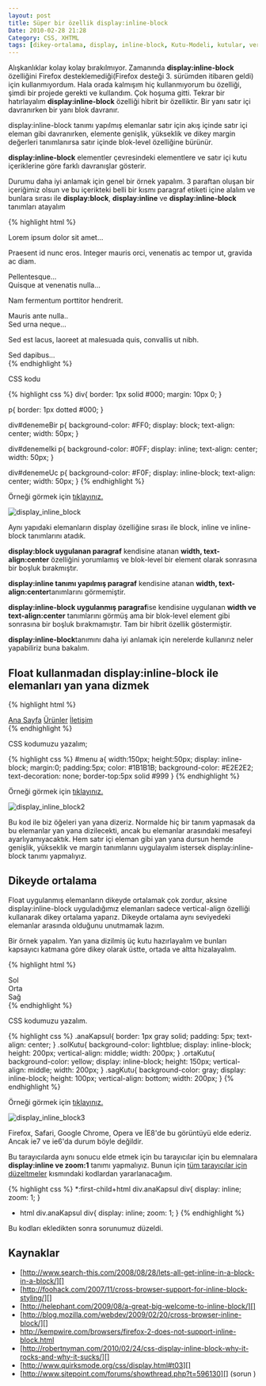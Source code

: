```yaml
---
layout: post
title: Süper bir özellik display:inline-block
Date: 2010-02-28 21:28
Category: CSS, XHTML
tags: [dikey-ortalama, display, inline-block, Kutu-Modeli, kutular, vertical-align]
---
```


Alışkanlıklar kolay kolay bırakılmıyor. Zamanında
**display:inline-block** özelliğini Firefox desteklemediği(Firefox
desteği 3. sürümden itibaren geldi) için kullanmıyordum. Hala orada
kalmışım hiç kullanmıyorum bu özelliği, şimdi bir projede gerekti ve
kullandım. Çok hoşuma gitti. Tekrar bir hatırlayalım
**display:inline-block** özelliği hibrit bir özelliktir. Bir yanı satır
içi davranırken bir yanı blok davranır.

display:inline-block tanımı yapılmış elemanlar satır için akış içinde
satır içi eleman gibi davranırken, elemente genişlik, yükseklik ve dikey
margin değerleri tanımlanırsa satır içinde blok-level özelliğine
bürünür.

**display:inline-block** elementler çevresindeki elementlere ve satır
içi kutu içeriklerine göre farklı davranışlar gösterir.

Durumu daha iyi anlamak için genel bir örnek yapalım. 3 paraftan oluşan
bir içeriğimiz olsun ve bu içerikteki belli bir kısmı paragraf etiketi
içine alalım ve bunlara sırası ile **display:block**, **display:inline**
ve **display:inline-block** tanımları atayalım

{% highlight html %}
<div id="denemeBir"> Lorem ipsum dolor sit amet... <p>Praesent id nunc eros. Integer mauris orci, venenatis ac tempor ut, gravida ac diam. </p> Pellentesque...</div>
<div id="denemeIki">Quisque at venenatis nulla...<p>Nam fermentum porttitor hendrerit.</p> Mauris ante nulla..</div>
<div id="denemeUc"> Sed urna neque...<p>Sed est lacus, laoreet at malesuada quis, convallis ut nibh.</p> Sed dapibus...</div>
{% endhighlight %}

CSS kodu

{% highlight css %}
div{
	border: 1px solid #000;
	margin: 10px 0;
}

p{
	border: 1px dotted #000;
}

div#denemeBir p{
	background-color: #FF0;
	display: block;
	text-align: center;
	width: 50px;
}

div#denemeIki p{
	background-color: #0FF;
	display: inline;
	text-align: center;
	width: 50px;
}

div#denemeUc p{
	background-color: #F0F;
	display: inline-block;
	text-align: center;
	width: 50px;
}
{% endhighlight %}

Örneği görmek için [tıklayınız.][]

![][100]

Aynı yapıdaki elemanların display özelliğine sırası ile block, inline ve
inline-block tanımlarını atadık.

**display:block uygulanan paragraf** kendisine atanan **width,
text-align:center** özelliğini yorumlamış ve blok-level bir element
olarak sonrasına bir boşluk bırakmıştır.

**display:inline tanımı yapılmış paragraf** kendisine atanan **width,
text-align:center**tanımlarını görmemiştir.

**display:inline-block uygulanmış paragraf**ise kendisine uygulanan
**width ve text-align:center** tanımlarını görmüş ama bir blok-level
element gibi sonrasına bir boşluk bırakmamıştır. Tam bir hibrit özellik
göstermiştir.

**display:inline-block**tanımını daha iyi anlamak için nerelerde
kullanırız neler yapabiliriz buna bakalım.

## Float kullanmadan display:inline-block ile elemanları yan yana dizmek

{% highlight html %}
<div id="menu">
	<a href="">Ana Sayfa</a>
	<a href="">Ürünler</a>
	<a href="">İletişim</a>
</div>
{% endhighlight %}

CSS kodumuzu yazalım;

{% highlight css %}
#menu a{
  width:150px;
  height:50px;
  display: inline-block;
  margin:0;
  padding:5px;
  color: #1B1B1B;
  background-color: #E2E2E2;
  text-decoration: none;
  border-top:5px solid #999
}
{% endhighlight %}

Örneği görmek için [tıklayınız.][1]

![][2]

Bu kod ile biz öğeleri yan yana dizeriz. Normalde hiç bir tanım yapmasak
da bu elemanlar yan yana dizilecekti, ancak bu elemanlar arasındaki
mesafeyi ayarlıyamıyacaktık. Hem satır içi eleman gibi yan yana dursun
hemde genişlik, yükseklik ve margin tanımlarını uygulayalım istersek
display:inline-block tanımı yapmalıyız.

## Dikeyde ortalama

Float uygulanmış elemanların dikeyde ortalamak çok zordur, aksine
display:inline-block uyguladığımız elemanları sadece vertical-align
özelliği kullanarak dikey ortalama yaparız. Dikeyde ortalama aynı
seviyedeki elemanlar arasında olduğunu unutmamak lazım.

Bir örnek yapalım. Yan yana dizilmiş üç kutu hazırlayalım ve bunları
kapsayıcı katmana göre dikey olarak üstte, ortada ve altta hizalayalım.

{% highlight html %}
<div class="anaKapsul">
    <div class="solKutu">Sol</div>
    <div class="ortaKutu">Orta</div>
    <div class="sagKutu">Sağ</div>
</div>
{% endhighlight %}

CSS kodumuzu yazalım.

{% highlight css %}
.anaKapsul{
	border: 1px gray solid;
	padding: 5px;
	text-align: center;
}
.solKutu{
	background-color: lightblue;
	display: inline-block;
	height: 200px;
	vertical-align: middle;
	width: 200px;
}
.ortaKutu{
	background-color: yellow;
	display: inline-block;
	height: 150px;
	vertical-align: middle;
	width: 200px;
}
.sagKutu{
	background-color: gray;
	display: inline-block;
	height: 100px;
	vertical-align: bottom;
	width: 200px;
}
{% endhighlight %}

Örneği görmek için [tıklayınız.][3]

![][4]

Firefox, Safari, Google Chrome, Opera ve İE8'de bu görüntüyü elde
ederiz. Ancak ie7 ve ie6'da durum böyle değildir.

Bu tarayıcılarda aynı sonucu elde etmek için bu tarayıcılar için bu
elemnalara **display:inline ve zoom:1** tanımı yapmalıyız. Bunun için
[tüm tarayıcılar için düzeltmeler][] kısmındaki kodlardan
yararlanacağım.

{% highlight css %}
*:first-child+html div.anaKapsul div{
	display: inline;
	zoom: 1;
}
* html div.anaKapsul div{
	display: inline;
	zoom: 1;
}
{% endhighlight %}

Bu kodları ekledikten sonra sorunumuz düzeldi.

## Kaynaklar

-   [http://www.search-this.com/2008/08/28/lets-all-get-inline-in-a-block-in-a-block/][]
-   [http://foohack.com/2007/11/cross-browser-support-for-inline-block-styling/][]
-   [http://helephant.com/2009/08/a-great-big-welcome-to-inline-block/][]
-   [http://blog.mozilla.com/webdev/2009/02/20/cross-browser-inline-block/][]
-   http://kempwire.com/browsers/firefox-2-does-not-support-inline-block.html
-   [http://robertnyman.com/2010/02/24/css-display-inline-block-why-it-rocks-and-why-it-sucks/][]
-   [http://www.quirksmode.org/css/display.html#t03][]
-   [http://www.sitepoint.com/forums/showthread.php?t=596130][] (sorun )

  [tıklayınız.]: /dokumanlar/display_inline_block.html
  [100]: /images/display_inline_block.jpg
    "display_inline_block"
  [1]: /dokumanlar/display_inline_block2.html
  [2]: /images/display_inline_block2.gif
    "display_inline_block2"
  [3]: /dokumanlar/display_inline_block3.html
  [4]: /images/display_inline_block3.gif
    "display_inline_block3"
  [tüm tarayıcılar için düzeltmeler]: http://fatihhayrioglu.com/tum-tarayicilar-icin-css-duzeltmelerihack/
  [http://www.search-this.com/2008/08/28/lets-all-get-inline-in-a-block-in-a-block/]: http://www.search-this.com/2008/08/28/lets-all-get-inline-in-a-block-in-a-block/
  [http://foohack.com/2007/11/cross-browser-support-for-inline-block-styling/]: http://foohack.com/2007/11/cross-browser-support-for-inline-block-styling/
  [http://helephant.com/2009/08/a-great-big-welcome-to-inline-block/]: http://helephant.com/2009/08/a-great-big-welcome-to-inline-block/
  [http://blog.mozilla.com/webdev/2009/02/20/cross-browser-inline-block/]: http://blog.mozilla.com/webdev/2009/02/20/cross-browser-inline-block/
  [http://robertnyman.com/2010/02/24/css-display-inline-block-why-it-rocks-and-why-it-sucks/]: http://robertnyman.com/2010/02/24/css-display-inline-block-why-it-rocks-and-why-it-sucks/
  [http://www.quirksmode.org/css/display.html#t03]: http://www.quirksmode.org/css/display.html#t03
  [http://www.sitepoint.com/forums/showthread.php?t=596130]: http://www.sitepoint.com/forums/showthread.php?t=596130
